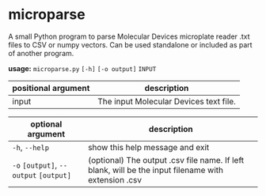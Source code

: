 # microparse
A small Python program to parse Molecular Devices microplate reader .txt files to CSV or numpy vectors.
Can be used standalone or included as part of another program.

**usage:** `microparse.py` `[-h]` `[-o output]` `INPUT`

| positional argument   | description                           |
|-----------------------|---------------------------------------|
| input                  | The input Molecular Devices text file.|

| optional argument                       | description                           |
|-----------------------------------------|---------------------------------------|
| `-h`, `--help`                          | show this help message and exit       |
|  `-o` `[output]`, `--output` `[output]` | (optional) The output .csv file name. If left blank, will be the input filename with extension .csv  |
